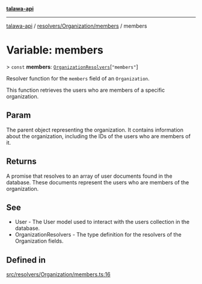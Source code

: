 [**talawa-api**](../../../../README.md)

***

[talawa-api](../../../../modules.md) / [resolvers/Organization/members](../README.md) / members

# Variable: members

\> `const` **members**: [`OrganizationResolvers`](../../../../types/generatedGraphQLTypes/type-aliases/OrganizationResolvers.md)\[`"members"`\]

Resolver function for the `members` field of an `Organization`.

This function retrieves the users who are members of a specific organization.

## Param

The parent object representing the organization. It contains information about the organization, including the IDs of the users who are members of it.

## Returns

A promise that resolves to an array of user documents found in the database. These documents represent the users who are members of the organization.

## See

 - User - The User model used to interact with the users collection in the database.
 - OrganizationResolvers - The type definition for the resolvers of the Organization fields.

## Defined in

[src/resolvers/Organization/members.ts:16](https://github.com/PalisadoesFoundation/talawa-api/blob/3a5276aff43f5de4f7fab3ec9683a420dcdc7a06/src/resolvers/Organization/members.ts#L16)
